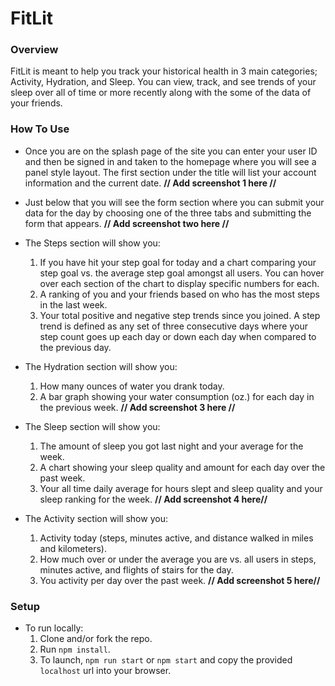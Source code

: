 # FitLit

### Overview

FitLit is meant to help you track your historical health in 3 main categories; Activity, Hydration, and Sleep. You can
view, track, and see trends of your sleep over all of time or more recently along with the some of the data of your friends.
### How To Use

- Once you are on the splash page of the site you can enter your user ID and then be signed in and taken to the homepage where you will see a panel style layout. The first section under the title will list your account information and the current date.
**// Add screenshot 1 here //**

- Just below that you will see the form section where you can submit your data for the day by choosing one of the three tabs and submitting the form that appears.
**// Add screenshot two here //**

- The Steps section will show you:
    1. If you have hit your step goal for today and a chart comparing your step goal vs. the average step goal amongst all users. You can hover over each section of the chart to display specific numbers for each.
    2. A ranking of you and your friends based on who has the most steps in the last week.
    3. Your total positive and negative step trends since you joined. A step trend is defined as any set of three consecutive days where your step count goes up each day or down each day when compared to the previous day.

- The Hydration section will show you:
    1. How many ounces of water you drank today.
    2. A bar graph showing your water consumption (oz.) for each day in the previous week.
**// Add screenshot 3 here //**

- The Sleep section will show you:
    1. The amount of sleep you got last night and your average for the week.
    2. A chart showing your sleep quality and amount for each day over the past week.
    3. Your all time daily average for hours slept and sleep quality and your sleep ranking for the week.
**// Add screenshot 4 here//**

- The Activity section will show you:
    1. Activity today (steps, minutes active, and distance walked in miles and kilometers).
    2. How much over or under the average you are vs. all users in steps, minutes active, and flights of stairs for the day.
    3. You activity per day over the past week.
**// Add screenshot 5 here//**

### Setup

- To run locally:
    1. Clone and/or fork the repo.
    2. Run `npm install`.
    3. To launch, `npm run start` or `npm start` and copy the provided `localhost` url into your browser.

